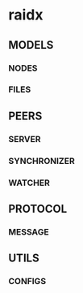 # raidx

## MODELS
### NODES
### FILES

## PEERS
### SERVER
### SYNCHRONIZER
### WATCHER

## PROTOCOL
### MESSAGE

## UTILS
### CONFIGS